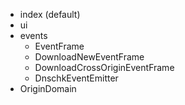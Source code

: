 + index (default)
+ ui
+ events
    - EventFrame
    - DownloadNewEventFrame
    - DownloadCrossOriginEventFrame
    - DnschkEventEmitter
+ OriginDomain

